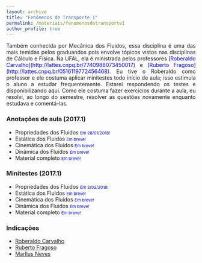 ```yaml
---
layout: archive
title: "Fenômenos de Transporte 1"
permalink: /materiais/fenomenosdetransporte1
author_profile: true
---
```


<p align="justify"> Também conhecida por Mecânica dos Fluidos, essa disciplina é uma das mais temidas pelos graduandos pois envolve tópicos vistos nas disciplinas de Cálculo e Física. Na UFAL, ela é ministrada pelos professores <span style="color:blue">[Roberaldo Carvalho](http://lattes.cnpq.br/7740988073450017)</span> e <span style="color:blue">[Ruberto Fragoso](http://lattes.cnpq.br/0516119772456468)</span>. Eu tive o Roberaldo como professor e ele costuma aplicar minitestes todo início de aula; isso estimula o aluno a estudar frequentemente. Estarei respondendo os testes e disponibilizando aqui. Como ele costuma fazer exercícios durante a aula, eu resolvi, ao longo do semestre, resolver as questões novamente enquanto estudava e comentá-las.</p> 


### Anotações de aula (2017.1)

 - Propriedades dos Fluidos <span style="font-size:11px;color:blue">Em 28/01/2018!</span>
 - Estática dos Fluidos <span style="font-size:11px;color:blue">Em breve!</span>
 - Cinemática dos Fluidos <span style="font-size:11px;color:blue">Em breve!</span>
 - Dinâmica dos Fluidos <span style="font-size:11px;color:blue">Em breve!</span>
 - Material completo <span style="font-size:11px;color:blue">Em breve!</span>

### Minitestes (2017.1)

 - Propriedades dos Fluidos <span style="font-size:11px;color:blue">Em 2/02/2018!</span>
 - Estática dos Fluidos <span style="font-size:11px;color:blue">Em breve!</span>
 - Cinemática dos Fluidos <span style="font-size:11px;color:blue">Em breve!</span>
 - Dinâmica dos Fluidos <span style="font-size:11px;color:blue">Em breve!</span>
 - Material completo <span style="font-size:11px;color:blue">Em breve!</span>

### Indicações

 - <span style="color:blue">[Roberaldo Carvalho](https://sites.google.com/site/ftctec/material-para-download/fenomenos-de-transporte-1)</span>
 - <span style="color:blue">[Ruberto Fragoso](https://sites.google.com/site/carlosruberto/disciplinas/graduacao/fenomenos-de-transporte-i)</span>
 - <span style="color:blue">[Marllus Neves](https://sites.google.com/site/professormarllusneves/Disciplinas/fenomenos-de-transporte-1)</span>



